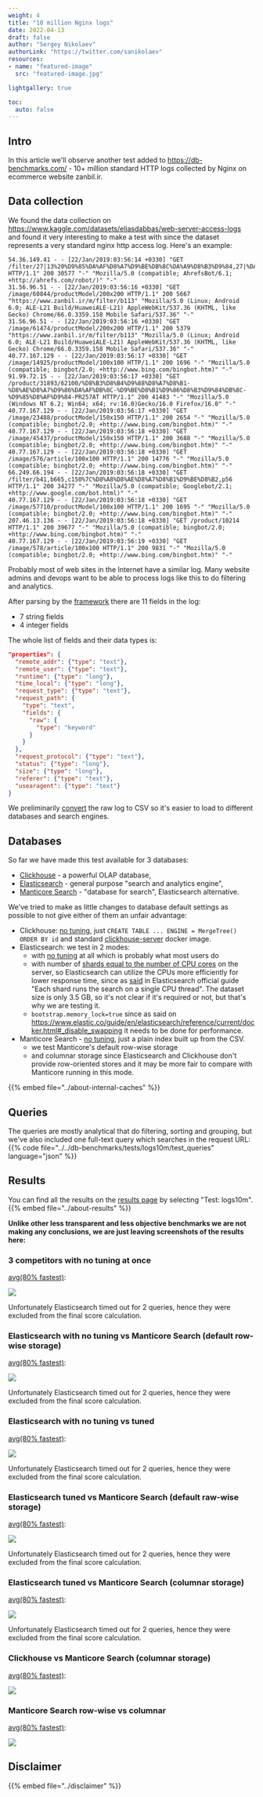 ```yaml
---
weight: 4
title: "10 million Nginx logs"
date: 2022-04-13
draft: false
author: "Sergey Nikolaev"
authorLink: "https://twitter.com/sanikolaev"
resources:
- name: "featured-image"
  src: "featured-image.jpg"

lightgallery: true

toc:
  auto: false
---
```


## Intro

In this article we'll observe another test added to https://db-benchmarks.com/ - 10+ million standard HTTP logs collected by Nginx on ecommerce website zanbil.ir.

<!--more-->

## Data collection

We found the data collection on https://www.kaggle.com/datasets/eliasdabbas/web-server-access-logs and found it very interesting to make a test with since the dataset represents a very standard nginx http access log. Here's an example:

```
54.36.149.41 - - [22/Jan/2019:03:56:14 +0330] "GET /filter/27|13%20%D9%85%DA%AF%D8%A7%D9%BE%DB%8C%DA%A9%D8%B3%D9%84,27|%DA%A9%D9%85%D8%AA%D8%B1%20%D8%A7%D8%B2%205%20%D9%85%DA%AF%D8%A7%D9%BE%DB%8C%DA%A9%D8%B3%D9%84,p53 HTTP/1.1" 200 30577 "-" "Mozilla/5.0 (compatible; AhrefsBot/6.1; +http://ahrefs.com/robot/)" "-"
31.56.96.51 - - [22/Jan/2019:03:56:16 +0330] "GET /image/60844/productModel/200x200 HTTP/1.1" 200 5667 "https://www.zanbil.ir/m/filter/b113" "Mozilla/5.0 (Linux; Android 6.0; ALE-L21 Build/HuaweiALE-L21) AppleWebKit/537.36 (KHTML, like Gecko) Chrome/66.0.3359.158 Mobile Safari/537.36" "-"
31.56.96.51 - - [22/Jan/2019:03:56:16 +0330] "GET /image/61474/productModel/200x200 HTTP/1.1" 200 5379 "https://www.zanbil.ir/m/filter/b113" "Mozilla/5.0 (Linux; Android 6.0; ALE-L21 Build/HuaweiALE-L21) AppleWebKit/537.36 (KHTML, like Gecko) Chrome/66.0.3359.158 Mobile Safari/537.36" "-"
40.77.167.129 - - [22/Jan/2019:03:56:17 +0330] "GET /image/14925/productModel/100x100 HTTP/1.1" 200 1696 "-" "Mozilla/5.0 (compatible; bingbot/2.0; +http://www.bing.com/bingbot.htm)" "-"
91.99.72.15 - - [22/Jan/2019:03:56:17 +0330] "GET /product/31893/62100/%D8%B3%D8%B4%D9%88%D8%A7%D8%B1-%D8%AE%D8%A7%D9%86%DA%AF%DB%8C-%D9%BE%D8%B1%D9%86%D8%B3%D9%84%DB%8C-%D9%85%D8%AF%D9%84-PR257AT HTTP/1.1" 200 41483 "-" "Mozilla/5.0 (Windows NT 6.2; Win64; x64; rv:16.0)Gecko/16.0 Firefox/16.0" "-"
40.77.167.129 - - [22/Jan/2019:03:56:17 +0330] "GET /image/23488/productModel/150x150 HTTP/1.1" 200 2654 "-" "Mozilla/5.0 (compatible; bingbot/2.0; +http://www.bing.com/bingbot.htm)" "-"
40.77.167.129 - - [22/Jan/2019:03:56:18 +0330] "GET /image/45437/productModel/150x150 HTTP/1.1" 200 3688 "-" "Mozilla/5.0 (compatible; bingbot/2.0; +http://www.bing.com/bingbot.htm)" "-"
40.77.167.129 - - [22/Jan/2019:03:56:18 +0330] "GET /image/576/article/100x100 HTTP/1.1" 200 14776 "-" "Mozilla/5.0 (compatible; bingbot/2.0; +http://www.bing.com/bingbot.htm)" "-"
66.249.66.194 - - [22/Jan/2019:03:56:18 +0330] "GET /filter/b41,b665,c150%7C%D8%A8%D8%AE%D8%A7%D8%B1%D9%BE%D8%B2,p56 HTTP/1.1" 200 34277 "-" "Mozilla/5.0 (compatible; Googlebot/2.1; +http://www.google.com/bot.html)" "-"
40.77.167.129 - - [22/Jan/2019:03:56:18 +0330] "GET /image/57710/productModel/100x100 HTTP/1.1" 200 1695 "-" "Mozilla/5.0 (compatible; bingbot/2.0; +http://www.bing.com/bingbot.htm)" "-"
207.46.13.136 - - [22/Jan/2019:03:56:18 +0330] "GET /product/10214 HTTP/1.1" 200 39677 "-" "Mozilla/5.0 (compatible; bingbot/2.0; +http://www.bing.com/bingbot.htm)" "-"
40.77.167.129 - - [22/Jan/2019:03:56:19 +0330] "GET /image/578/article/100x100 HTTP/1.1" 200 9831 "-" "Mozilla/5.0 (compatible; bingbot/2.0; +http://www.bing.com/bingbot.htm)" "-"
```

Probably most of web sites in the Internet have a similar log. Many website admins and devops want to be able to process logs like this to do filtering and analytics.

After parsing by the [framework](https://github.com/db-benchmarks/db-benchmarks/) there are 11 fields in the log:
* 7 string fields
* 4 integer fields

The whole list of fields and their data types is:

```json
"properties": {
  "remote_addr": {"type": "text"},
  "remote_user": {"type": "text"},
  "runtime": {"type": "long"},
  "time_local": {"type": "long"},
  "request_type": {"type": "text"},
  "request_path": {
    "type": "text",
    "fields": {
      "raw": {
        "type": "keyword"
      }
    }
  },
  "request_protocol": {"type": "text"},
  "status": {"type": "long"},
  "size": {"type": "long"},
  "referer": {"type": "text"},
  "usearagent": {"type": "text"}
}
```

We preliminarily [convert](https://github.com/db-benchmarks/db-benchmarks/tree/main/tests/logs10m/prepare_csv) the raw log to CSV so it's easier to load to different databases and search engines.

## Databases

So far we have made this test available for 3 databases:
* [Clickhouse](https://github.com/ClickHouse/ClickHouse) - a powerful OLAP database,
* [Elasticsearch](https://github.com/elastic/elasticsearch) - general purpose "search and analytics engine",
* [Manticore Search](https://github.com/manticoresoftware/manticoresearch/) - "database for search", Elasticsearch alternative.

We've tried to make as little changes to database default settings as possible to not give either of them an unfair advantage:

* Clickhouse: [no tuning](https://github.com/db-benchmarks/db-benchmarks/blob/main/tests/logs10m/ch/init), just `CREATE TABLE ... ENGINE = MergeTree() ORDER BY id` and standard [clickhouse-server](https://github.com/db-benchmarks/db-benchmarks/blob/main/docker-compose.yml) docker image.
* Elasticsearch: we test in 2 modes:
  - with [no tuning](https://github.com/db-benchmarks/db-benchmarks/blob/main/tests/logs10m/es/logstash/template.json) at all which is probably what most users do
  - with number of [shards equal to the number of CPU cores](https://github.com/db-benchmarks/db-benchmarks/blob/main/tests/logs10m/es/logstash_tuned/template.json) on the server, so Elasticsearch can utilize the CPUs more efficiently for lower response time, since as [said](https://www.elastic.co/guide/en/elasticsearch/reference/current/size-your-shards.html#single-thread-per-shard) in Elasticsearch official guide "Each shard runs the search on a single CPU thread". The dataset size is only 3.5 GB, so it's not clear if it's required or not, but that's why we are testing it.
  - `bootstrap.memory_lock=true` since as said on https://www.elastic.co/guide/en/elasticsearch/reference/current/docker.html#_disable_swapping it needs to be done for performance.
* Manticore Search - [no tuning](https://github.com/db-benchmarks/db-benchmarks/blob/main/tests/logs10m/manticore/generate_manticore_config.php), just a plain index built up from the CSV.
  - we test Manticore's default row-wise storage
  - and columnar storage since Elasticsearch and Clickhouse don't provide row-oriented stores and it may be more fair to compare with Manticore running in this mode.

{{% embed file="../about-internal-caches" %}}

## Queries

The queries are mostly analytical that do filtering, sorting and grouping, but we've also included one full-text query which searches in the request URL:
{{% code file="../../db-benchmarks/tests/logs10m/test_queries" language="json" %}}

## Results

You can find all the results on the [results page](/) by selecting "Test: logs10m". {{% embed file="../about-results" %}}

**Unlike other less transparent and less objective benchmarks we are not making any conclusions, we are just leaving screenshots of the results here:**

### 3 competitors with no tuning at once

[avg(80% fastest)](/?cache=fast_avg&engines=manticoresearch_plain_20220422_066f_da31%2Celasticsearch%2Cclickhouse&tests=logs10m&memory=110000&queries=0%2C1%2C3%2C4%2C5%2C6%2C8%2C9%2C10%2C11):

![](msr_es_ch.png)

Unfortunately Elasticsearch timed out for 2 queries, hence they were excluded from the final score calculation.

### Elasticsearch with no tuning vs Manticore Search (default row-wise storage)

[avg(80% fastest)](/?cache=fast_avg&engines=manticoresearch_plain_20220422_066f_da31%2Celasticsearch&tests=logs10m&memory=110000&queries=0%2C1%2C3%2C4%2C5%2C6%2C8%2C9%2C10%2C11):

![](es_msr.png)

Unfortunately Elasticsearch timed out for 2 queries, hence they were excluded from the final score calculation.

### Elasticsearch with no tuning vs tuned

[avg(80% fastest)](/?cache=fast_avg&engines=elasticsearch_tuned%2Celasticsearch&tests=logs10m&memory=110000&queries=0%2C1%2C3%2C4%2C5%2C6%2C8%2C9%2C10%2C11):

![](es_est.png)

Unfortunately Elasticsearch timed out for 2 queries, hence they were excluded from the final score calculation.

### Elasticsearch tuned vs Manticore Search (default raw-wise storage)

[avg(80% fastest)](/?cache=fast_avg&engines=manticoresearch_plain_20220422_066f_da31%2Celasticsearch_tuned&tests=logs10m&memory=110000&queries=0%2C1%2C3%2C4%2C5%2C6%2C8%2C9%2C10%2C11):

![](est_msr.png)

Unfortunately Elasticsearch timed out for 2 queries, hence they were excluded from the final score calculation.

### Elasticsearch tuned vs Manticore Search (columnar storage)

[avg(80% fastest)](/?cache=fast_avg&engines=manticoresearch_columnar_plain_20220422_066f_da31%2Celasticsearch_tuned&tests=logs10m&memory=110000&queries=0%2C1%2C3%2C4%2C5%2C6%2C8%2C9%2C10%2C11):

![](est_msc.png)

Unfortunately Elasticsearch timed out for 2 queries, hence they were excluded from the final score calculation.

### Clickhouse vs Manticore Search (columnar storage)

[avg(80% fastest)](/?cache=fast_avg&engines=manticoresearch_columnar_plain_20220422_066f_da31%2Cclickhouse&tests=logs10m&memory=110000&queries=0%2C1%2C2%2C3%2C4%2C5%2C6%2C7%2C8%2C9%2C10%2C11):

![](ch_msc.png)

### Manticore Search row-wise vs columnar

[avg(80% fastest)](/?cache=fast_avg&engines=manticoresearch_plain_20220422_066f_da31%2Cmanticoresearch_columnar_plain_20220422_066f_da31&tests=logs10m&memory=110000&queries=0%2C1%2C2%2C3%2C4%2C5%2C6%2C7%2C8%2C9%2C10%2C11):

![](msr_msc.png)

## Disclaimer

{{% embed file="../disclaimer" %}}
